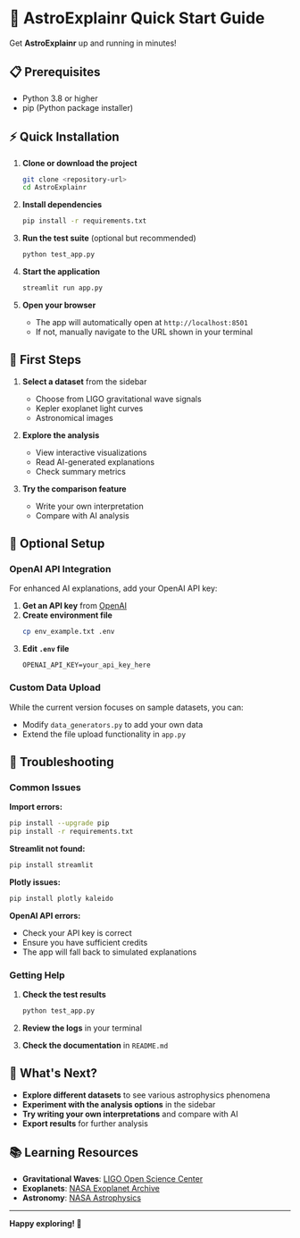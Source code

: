 # 🚀 AstroExplainr Quick Start Guide

Get **AstroExplainr** up and running in minutes!

## 📋 Prerequisites

- Python 3.8 or higher
- pip (Python package installer)

## ⚡ Quick Installation

1. **Clone or download the project**
   ```bash
   git clone <repository-url>
   cd AstroExplainr
   ```

2. **Install dependencies**
   ```bash
   pip install -r requirements.txt
   ```

3. **Run the test suite** (optional but recommended)
   ```bash
   python test_app.py
   ```

4. **Start the application**
   ```bash
   streamlit run app.py
   ```

5. **Open your browser**
   - The app will automatically open at `http://localhost:8501`
   - If not, manually navigate to the URL shown in your terminal

## 🎯 First Steps

1. **Select a dataset** from the sidebar
   - Choose from LIGO gravitational wave signals
   - Kepler exoplanet light curves
   - Astronomical images

2. **Explore the analysis**
   - View interactive visualizations
   - Read AI-generated explanations
   - Check summary metrics

3. **Try the comparison feature**
   - Write your own interpretation
   - Compare with AI analysis

## 🔧 Optional Setup

### OpenAI API Integration

For enhanced AI explanations, add your OpenAI API key:

1. **Get an API key** from [OpenAI](https://platform.openai.com/)
2. **Create environment file**
   ```bash
   cp env_example.txt .env
   ```
3. **Edit `.env` file**
   ```
   OPENAI_API_KEY=your_api_key_here
   ```

### Custom Data Upload

While the current version focuses on sample datasets, you can:
- Modify `data_generators.py` to add your own data
- Extend the file upload functionality in `app.py`

## 🐛 Troubleshooting

### Common Issues

**Import errors:**
```bash
pip install --upgrade pip
pip install -r requirements.txt
```

**Streamlit not found:**
```bash
pip install streamlit
```

**Plotly issues:**
```bash
pip install plotly kaleido
```

**OpenAI API errors:**
- Check your API key is correct
- Ensure you have sufficient credits
- The app will fall back to simulated explanations

### Getting Help

1. **Check the test results**
   ```bash
   python test_app.py
   ```

2. **Review the logs** in your terminal

3. **Check the documentation** in `README.md`

## 🎉 What's Next?

- **Explore different datasets** to see various astrophysics phenomena
- **Experiment with the analysis options** in the sidebar
- **Try writing your own interpretations** and compare with AI
- **Export results** for further analysis

## 📚 Learning Resources

- **Gravitational Waves**: [LIGO Open Science Center](https://www.gw-openscience.org/)
- **Exoplanets**: [NASA Exoplanet Archive](https://exoplanetarchive.ipac.caltech.edu/)
- **Astronomy**: [NASA Astrophysics](https://science.nasa.gov/astrophysics)

---

**Happy exploring! 🌌** 